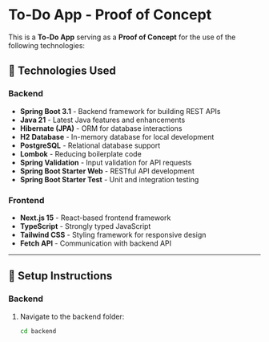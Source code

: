 # To-Do App - Proof of Concept

This is a **To-Do App** serving as a **Proof of Concept** for the use of the following technologies:

## 🚀 Technologies Used

### **Backend**
- **Spring Boot 3.1** - Backend framework for building REST APIs
- **Java 21** - Latest Java features and enhancements
- **Hibernate (JPA)** - ORM for database interactions
- **H2 Database** - In-memory database for local development
- **PostgreSQL** - Relational database support
- **Lombok** - Reducing boilerplate code
- **Spring Validation** - Input validation for API requests
- **Spring Boot Starter Web** - RESTful API development
- **Spring Boot Starter Test** - Unit and integration testing

### **Frontend**
- **Next.js 15** - React-based frontend framework
- **TypeScript** - Strongly typed JavaScript
- **Tailwind CSS** - Styling framework for responsive design
- **Fetch API** - Communication with backend API

---

## 🔧 Setup Instructions

### **Backend**
1. Navigate to the backend folder:
   ```sh
   cd backend
